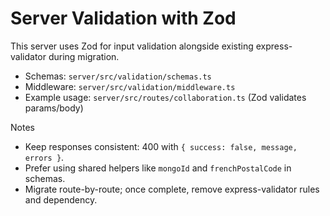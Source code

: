 # Server Validation with Zod

This server uses Zod for input validation alongside existing express-validator during migration.

- Schemas: `server/src/validation/schemas.ts`
- Middleware: `server/src/validation/middleware.ts`
- Example usage: `server/src/routes/collaboration.ts` (Zod validates params/body)

Notes

- Keep responses consistent: 400 with `{ success: false, message, errors }`.
- Prefer using shared helpers like `mongoId` and `frenchPostalCode` in schemas.
- Migrate route-by-route; once complete, remove express-validator rules and dependency.

